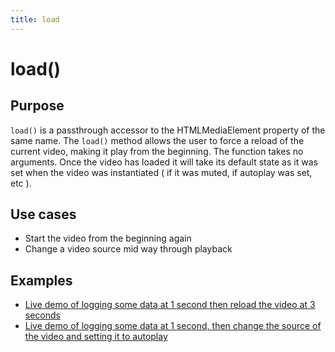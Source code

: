 ```yaml
---
title: load
---
```

# load() #

## Purpose ##

`load()` is a passthrough accessor to the HTMLMediaElement property of the same name.  The `load()` method allows the user to force a reload of the current video, making it play from the beginning. The function takes no arguments. Once the video has loaded it will take its default state as it was set when the video was instantiated ( if it was muted, if autoplay was set, etc ).

## Use cases ##

* Start the video from the beginning again
* Change a video source mid way through playback

## Examples ##

* [Live demo of logging some data at 1 second then reload the video at 3 seconds](http://jsfiddle.net/popcornjs/dTm9J/)
* [Live demo of logging some data at 1 second, then change the source of the video and setting it to autoplay](http://jsfiddle.net/popcornjs/AuX6B/)
